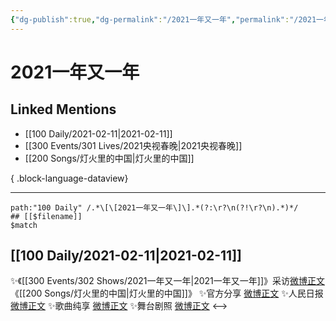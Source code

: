 ```yaml
---
{"dg-publish":true,"dg-permalink":"/2021一年又一年","permalink":"/2021一年又一年/","created":"2023-04-09T14:02:43.000+08:00","updated":"2023-08-24T19:02:47.673+08:00"}
---
```


# 2021一年又一年

## Linked Mentions
- [[100 Daily/2021-02-11\|2021-02-11]]
- [[300 Events/301 Lives/2021央视春晚\|2021央视春晚]]
- [[200 Songs/灯火里的中国\|灯火里的中国]]

{ .block-language-dataview}

---

```expander
path:"100 Daily" /.*\[\[2021一年又一年\]\].*(?:\r?\n(?!\r?\n).*)*/
## [[$filename]]
$match
```
## [[100 Daily/2021-02-11\|2021-02-11]]
✨《[[300 Events/302 Shows/2021一年又一年\|2021一年又一年]]》采访[微博正文](https://m.weibo.cn/6466290670/4603501395326408)
《[[200 Songs/灯火里的中国\|灯火里的中国]]》
✨官方分享 [微博正文](https://m.weibo.cn/6466290670/4603535406154364)
✨人民日报 [微博正文](https://m.weibo.cn/6466290670/4603540746014523)
✨歌曲纯享 [微博正文](https://m.weibo.cn/6466290670/4603550997163911)
✨舞台剧照 [微博正文](https://m.weibo.cn/6466290670/4603543861867632)
<-->